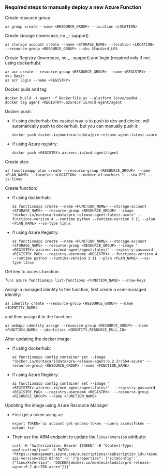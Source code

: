 ### Required steps to manually deploy a new Azure Function
Create resource group
```shell
az group create --name <RESOURCE_GROUP> --location <LOCATION>
```

Create storage (lowercase, no _- support)
```shell
az storage account create --name <STORAGE_NAME> --location <LOCATION> --resource-group <RESOURCE_GROUP> --sku Standard_LRS
```

Create Registry (lowercase, no _- support) and login (required only if not using dockerhub):
```shell
az acr create --resource-group <RESOURCE_GROUP> --name <REGISTRY> --sku Basic
az acr login --name <REGISTRY>
```

Docker build and tag
```shell
docker build -t agent -f Dockerfile_az --platform linux/amd64 .
docker tag agent <REGISTRY>.azurecr.io/mcd-agent/agent
```

Docker push:
- If using dockerhub: the easiest way is to push to dev and circleci will automatically push to dockerhub, but you can manually push it:
  ```shell
  docker push docker.io/montecarlodata/pre-release-agent:latest-azure
  ```
- If using Azure registry:
  ```shell
  docker push <REGISTRY>.azurecr.io/mcd-agent/agent
  ```

Create plan:
```shell
az functionapp plan create --resource-group <RESOURCE_GROUP> --name <PLAN_NAME> --location <LOCATION> --number-of-workers 1 --sku EP1 --is-linux
```

Create function:
- If using dockerhub:
  ```shell
  az functionapp create --name <FUNCTION_NAME> --storage-account <STORAGE_NAME> --resource-group <RESOURCE_GROUP> --image "docker.io/montecarlodata/pre-release-agent:latest-azure" --functions-version 4 --runtime python --runtime-version 3.11 --plan <PLAN_NAME> --os-type linux
  ```
- If using Azure Registry:
  ```shell
  az functionapp create --name <FUNCTION_NAME> --storage-account <STORAGE_NAME> --resource-group <RESOURCE_GROUP> --image "<REGISTRY>.azurecr.io/mcd-agent/agent:latest" --registry-password <REGISTRY_PWD> --registry-username <REGISTRY> --functions-version 4 --runtime python --runtime-version 3.11 --plan <PLAN_NAME> --os-type linux
  ```

Get key to access function:
```shell
func azure functionapp list-functions <FUNCTION_NAME> --show-keys
```

Assign a managed identity to the function, first create a user-managed identity:
```shell
az identity create --resource-group <RESOURCE_GROUP> --name <IDENTITY_NAME> 
```
and then assign it to the function:
```shell
az webapp identity assign --resource-group <RESOURCE_GROUP> --name <FUNCTION_NAME> --identities <IDENTITY_RESOURCE_FULL_ID>
```

After updating the docker image:
- If using dockerhub:
  ```shell
  az functionapp config container set --image "docker.io/montecarlodata/pre-release-agent:0.2.2rc564-azure" --resource-group <RESOURCE_GROUP> --name <FUNCTION_NAME>
  ```
- If using Azure Registry:
  ```shell
  az functionapp config container set --image "<REGISTRY>.azurecr.io/mcd-agent/agent:latest"  --registry-password <REGISTRY_PWD> --registry-username <REGISTRY>  --resource-group <RESOURCE_GROUP> --name <FUNCTION_NAME>
  ```

Updating the image using Azure Resource Manager
- First get a token using `az`:
  ```shell
  export TOKEN=`az account get-access-token --query accessToken --output tsv`
  ```
- Then use the ARM endpoint to update the `linuxFxVersion` attribute:  
  ```shell
  curl -H "Authorization: Bearer $TOKEN" -H "Content-Type: application/json" -X PATCH "https://management.azure.com/subscriptions/<subscription_id>/resourceGroups/<resource_group_name>/providers/Microsoft.Web/sites/<function_name>?api-version=2022-03-01" -d '{"properties": {"siteConfig": {"linuxFxVersion": "DOCKER|docker.io/montecarlodata/pre-release-agent:0.2.4rc706-azure"}}}'
  ```

